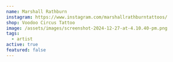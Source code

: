 ```yaml
---
name: Marshall Rathburn
instagram: https://www.instagram.com/marshallrathburntattoos/
shop: Voodoo Circus Tattoo
image: /assets/images/screenshot-2024-12-27-at-4.10.40-pm.png
tags:
  - artist
active: true
featured: false
---
```


